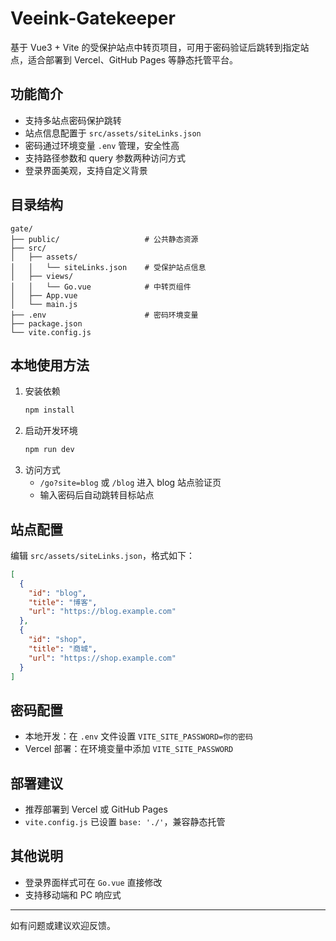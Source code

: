 # Veeink-Gatekeeper

基于 Vue3 + Vite 的受保护站点中转页项目，可用于密码验证后跳转到指定站点，适合部署到 Vercel、GitHub Pages 等静态托管平台。

## 功能简介
- 支持多站点密码保护跳转
- 站点信息配置于 `src/assets/siteLinks.json`
- 密码通过环境变量 `.env` 管理，安全性高
- 支持路径参数和 query 参数两种访问方式
- 登录界面美观，支持自定义背景

## 目录结构
```
gate/
├── public/                   # 公共静态资源
├── src/
│   ├── assets/
│   │   └── siteLinks.json    # 受保护站点信息
│   ├── views/
│   │   └── Go.vue            # 中转页组件
│   ├── App.vue
│   └── main.js
├── .env                      # 密码环境变量
├── package.json
└── vite.config.js
```

## 本地使用方法
1. 安装依赖
   ```bash
   npm install
   ```
2. 启动开发环境
   ```bash
   npm run dev
   ```
3. 访问方式
   - `/go?site=blog` 或 `/blog` 进入 blog 站点验证页
   - 输入密码后自动跳转目标站点

## 站点配置
编辑 `src/assets/siteLinks.json`，格式如下：
```json
[
  {
    "id": "blog",
    "title": "博客",
    "url": "https://blog.example.com"
  },
  {
    "id": "shop",
    "title": "商城",
    "url": "https://shop.example.com"
  }
]
```

## 密码配置
- 本地开发：在 `.env` 文件设置 `VITE_SITE_PASSWORD=你的密码`
- Vercel 部署：在环境变量中添加 `VITE_SITE_PASSWORD`

## 部署建议
- 推荐部署到 Vercel 或 GitHub Pages
- `vite.config.js` 已设置 `base: './'`，兼容静态托管

## 其他说明
- 登录界面样式可在 `Go.vue` 直接修改
- 支持移动端和 PC 响应式

---
如有问题或建议欢迎反馈。
